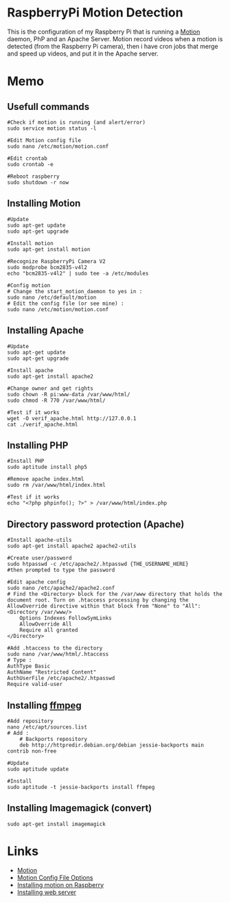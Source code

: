 # RaspberryPi Motion Detection
This is the configuration of my Raspberry Pi that is running a [Motion](http://www.lavrsen.dk/foswiki/bin/view/Motion/WebHome) daemon, PhP and an Apache Server.
Motion record videos when a motion is detected (from the Raspberry Pi camera), then i have cron jobs that merge and speed up videos, and put it in the Apache server.


# Memo
## Usefull commands
    #Check if motion is running (and alert/error)
    sudo service motion status -l
    
    #Edit Motion config file
    sudo nano /etc/motion/motion.conf

    #Edit crontab
    sudo crontab -e
    
    #Reboot raspberry
    sudo shutdown -r now

## Installing Motion
    #Update
    sudo apt-get update
    sudo apt-get upgrade
    
    #Install motion
    sudo apt-get install motion
    
    #Recognize RaspberryPi Camera V2
    sudo modprobe bcm2835-v4l2
    echo "bcm2835-v4l2" | sudo tee -a /etc/modules

    #Config motion
    # Change the start_motion_daemon to yes in :
    sudo nano /etc/default/motion
    # Edit the config file (or see mine) :
    sudo nano /etc/motion/motion.conf

## Installing Apache
    #Update
    sudo apt-get update
    sudo apt-get upgrade
    
    #Install apache
    sudo apt-get install apache2
    
    #Change owner and get rights
    sudo chown -R pi:www-data /var/www/html/
    sudo chmod -R 770 /var/www/html/
    
    #Test if it works
    wget -O verif_apache.html http://127.0.0.1
    cat ./verif_apache.html

## Installing PHP
    #Install PHP
    sudo aptitude install php5
    
    #Remove apache index.html
    sudo rm /var/www/html/index.html
    
    #Test if it works
    echo "<?php phpinfo(); ?>" > /var/www/html/index.php

## Directory password protection (Apache)
    #Install apache-utils
    sudo apt-get install apache2 apache2-utils
    
    #Create user/password
    sudo htpasswd -c /etc/apache2/.htpasswd {THE_USERNAME_HERE}
    #then prompted to type the password

    #Edit apache config
    sudo nano /etc/apache2/apache2.conf
    # Find the <Directory> block for the /var/www directory that holds the document root. Turn on .htaccess processing by changing the AllowOverride directive within that block from "None" to "All":
    <Directory /var/www/>
        Options Indexes FollowSymLinks
        AllowOverride All
        Require all granted
    </Directory>
    
    #Add .htaccess to the directory
    sudo nano /var/www/html/.htaccess
    # Type :
    AuthType Basic
    AuthName "Restricted Content"
    AuthUserFile /etc/apache2/.htpasswd
    Require valid-user

## Installing [ffmpeg](https://wiki.debian.org/ffmpeg#Installation)
    #Add repository
    nano /etc/apt/sources.list
    # Add :
        # Backports repository
        deb http://httpredir.debian.org/debian jessie-backports main contrib non-free
    
    #Update
    sudo aptitude update
    
    #Install
    sudo aptitude -t jessie-backports install ffmpeg

## Installing Imagemagick (convert)
    sudo apt-get install imagemagick


# Links
* [Motion](http://www.lavrsen.dk/foswiki/bin/view/Motion/WebHome)
* [Motion Config File Options](http://www.lavrsen.dk/foswiki/bin/view/Motion/ConfigFileOptions)
* [Installing motion on Raspberry](https://raspbian-france.fr/video-surveillance-raspberry-pi-camera/)
* [Installing web server](https://raspbian-france.fr/installer-serveur-web-raspberry/)

